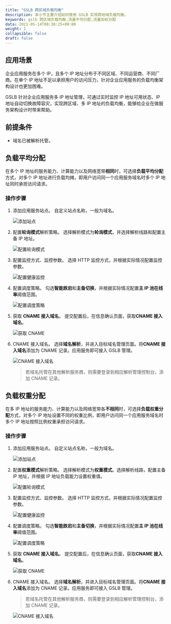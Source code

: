 ```yaml
---
title: "GSLB 跨区域负载均衡"
description: 本小节主要介绍如何使用 GSLB 实现跨地域负载均衡。 
keywords: gslb 跨区域负载均衡,流量平均分配,流量加权分配 
data: 2021-05-14T00:38:25+09:00
weight: 1
collapsible: false
draft: false
---
```



## 应用场景

企业应用服务在多个 IP，且多个 IP 地址分布于不同区域、不同运营商、不同厂商。在单个 IP 地址不足以承担用户的访问压力，针对企业应用服务的负载均衡架构设计也更加困难。

GSLB 针对企业应用服务多 IP 地址管理，可通过实时监控 IP 地址可用状态、IP 地址自动切换故障容灾，实现跨区域、多 IP 地址的负载均衡，能够给企业在做服务架构设计时带来帮助。

## 前提条件

- 域名已被解析托管。

## 负载平均分配

在多个 IP 地址的服务能力、计算能力以及网络宽带**相同**时，可选择**负载平均分配**方式，对多个 IP 地址进行负载均摊，即用户访问同一个应用服务域名时多个 IP 地址同时承担访问请求。

### 操作步骤

1. 添加应用服务站点。
   自定义站点名称，一般为域名。

   ![添加站点](../../_images/gslb_station.png)

2. 配置**轮询模式**解析策略。
   选择解析模式为**轮询模式**，并选择解析线路和配置主备 IP 地址。

   ![配置轮询模式](../../_images/gslb_pollingmode.png)

3. 配置监控方式、监控参数。
   选择 HTTP 监控方式，并根据实际情况配置监控参数。

   ![配置健康监控](../../_images/gslb_monitor.png)

4. 配置调度策略。
   勾选**智能跌宕**和**主备切换**，并根据实际情况配置**主 IP 池在线率**阈值范围。

   ![配置调度策略](../../_images/gslb_scheduling_policy.png)

5. 获取 **CNAME 接入域名**。
   提交配置后，在信息确认页面，获取**CNAME 接入域名**。

   ![获取 CNAME](../../_images/gslb_cname.png)

6. CNAME 接入域名。
   选择**域名解析**，并进入目标域名管理页面。将**CNAME 接入域名**添加为 CNAME 记录。应用服务即可接入 GSLB 管理。

   ![CNAME 接入域名](../../_images/gslb_cname_dns.png)

   > 若域名托管在其他解析服务商，则需要登录到相应解析管理控制台，添加 CNAME 记录。

## 负载权重分配

在多 IP 地址的服务能力、计算能力以及网络宽带各**不相同**时，可选择**负载权重分配**方式，对多个 IP 地址设置不同的权重比例，即用户访问同一个应用服务域名时多个 IP 地址按照比例权重承担访问请求。

### 操作步骤

1. 添加应用服务站点。
   自定义站点名称，一般为域名。

   ![添加站点](../../_images/gslb_station2.png)

2. 配置**权重模式**解析策略。
   选择解析模式为**权重模式**。选择解析线路，配置主备 IP 地址，并根据 IP 地址负载能力设置权重值。

   ![配置轮询模式](../../_images/gslb_weightmode.png)

3. 配置监控方式、监控参数。
   选择 HTTP 监控方式，并根据实际情况配置监控参数。

   ![配置健康监控](../../_images/gslb_monitor.png)

4. 配置调度策略。
   勾选**智能跌宕**和**主备切换**，并根据实际情况配置**主 IP 池在线率**阈值范围。

   ![配置调度策略](../../_images/gslb_scheduling_policy.png)

5. 获取 **CNAME 接入域名**。
   提交配置后，在信息确认页面，获取**CNAME 接入域名**。

   ![获取 CNAME](../../_images/gslb_cname2.png)

6. CNAME 接入域名。
   选择**域名解析**，并进入目标域名管理页面。将**CNAME 接入域名**添加为 CNAME 记录。应用服务即可接入 GSLB 管理。
    > 若域名托管在其他解析服务商，则需要登录到相应解析管理控制台，添加 CNAME 记录。

   ![CNAME 接入域名](../../_images/gslb_cname_dns2.png)   
